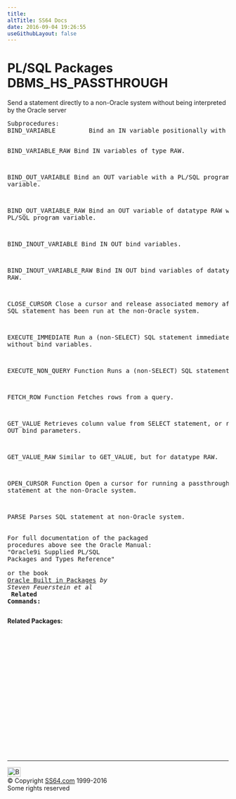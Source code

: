 ```yaml
---
title:
altTitle: SS64 Docs
date: 2016-09-04 19:26:55
useGithubLayout: false
---
```

<!-- #BeginLibraryItem "/Library/head_orapack.lbi" --><!-- #EndLibraryItem --><h1>PL/SQL Packages DBMS_HS_PASSTHROUGH</h1> 
<p>Send a statement directly to a non-Oracle system without being 
  interpreted by the Oracle server</p>
<pre>Subprocedures:
BIND_VARIABLE         Bind an IN variable positionally with a PL/SQL program variable. 

BIND_VARIABLE_RAW     Bind IN variables of type RAW. 

BIND_OUT_VARIABLE     Bind an OUT variable with a PL/SQL program variable. 

BIND_OUT_VARIABLE_RAW Bind an OUT variable of datatype RAW with a PL/SQL program variable. 

BIND_INOUT_VARIABLE   Bind IN OUT bind variables. 

BIND_INOUT_VARIABLE_RAW  Bind IN OUT bind variables of datatype RAW. 

CLOSE_CURSOR          Close a cursor and release associated memory after the
                      SQL statement has been run at the non-Oracle system. 

EXECUTE_IMMEDIATE   Run a (non-SELECT) SQL statement immediately, without bind variables. 

EXECUTE_NON_QUERY   Function Runs a (non-SELECT) SQL statement. 

FETCH_ROW Function  Fetches rows from a query. 

GET_VALUE           Retrieves column value from SELECT statement, or retrieve
                    OUT bind parameters. 

GET_VALUE_RAW       Similar to GET_VALUE, but for datatype RAW. 

OPEN_CURSOR Function  Open a cursor for running a passthrough SQL statement at
                      the non-Oracle system. 

PARSE               Parses SQL statement at non-Oracle system.  
<span class="body"><b><br></b>For full documentation of the packaged procedures above see the Oracle Manual:<br>"Oracle9i Supplied PL/SQL Packages and Types Reference"<b><br><br></b>or the book <a href="../links/orasqllinks.html">Oracle Built in Packages</a> <i>by Steven Feuerstein et al</i><b></b><b><br>
Related Commands:</b></span></pre>
<p><span class="body"><b>Related Packages:</b></span> </p>
<p><span class="body"><br>
  </span></p><!-- #BeginLibraryItem "/Library/foot_ora.lbi" --><p>
<!-- oracle-footer -->
<ins class="adsbygoogle" style="display:inline-block;width:300px;height:250px" data-ad-client="ca-pub-6140977852749469" data-ad-slot="4275490898"></ins>
<script>
(adsbygoogle = window.adsbygoogle || []).push({});
</script></p>
<hr>
<div id="bl" class="footer"><a href="DBMS_HS_PASSTHROUGH.html#"><img src="../images/top.png" width="30" height="22" alt="Back to the Top"></a></div>
<div id="br" class="footer, tagline">© Copyright <a href="../index.html">SS64.com</a> 1999-2016<br>
Some rights reserved</div><!-- #EndLibraryItem -->

